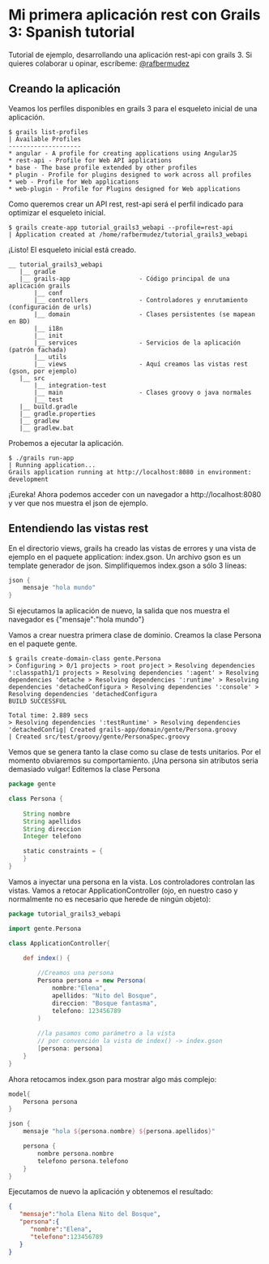 # Mi primera aplicación rest con Grails 3: Spanish tutorial

Tutorial de ejemplo, desarrollando una aplicación rest-api con grails 3. Si quieres colaborar u opinar, escríbeme:  [@rafbermudez](http://twitter.com/rafbermudez)


## Creando la aplicación
Veamos los perfiles disponibles en grails 3 para el esqueleto inicial de una aplicación.

```
$ grails list-profiles
| Available Profiles
--------------------
* angular - A profile for creating applications using AngularJS
* rest-api - Profile for Web API applications
* base - The base profile extended by other profiles
* plugin - Profile for plugins designed to work across all profiles
* web - Profile for Web applications
* web-plugin - Profile for Plugins designed for Web applications
```
Como queremos crear un API rest, rest-api será el perfil indicado para optimizar el esqueleto inicial.
```
$ grails create-app tutorial_grails3_webapi --profile=rest-api
| Application created at /home/rafbermudez/tutorial_grails3_webapi
```
¡Listo! El esqueleto inicial está creado. 
```
__ tutorial_grails3_webapi
   |__ gradle
   |__ grails-app                   - Código principal de una aplicación grails
       |__ conf                     
       |__ controllers              - Controladores y enrutamiento (configuración de urls)
       |__ domain                   - Clases persistentes (se mapean en BD)
       |__ i18n
       |__ init
       |__ services                 - Servicios de la aplicación (patrón fachada)
       |__ utils
       |__ views                    - Aquí creamos las vistas rest (gson, por ejemplo) 
   |__ src
       |__ integration-test
       |__ main                     - Clases groovy o java normales
       |__ test
   |__ build.gradle
   |__ gradle.properties
   |__ gradlew
   |__ gradlew.bat
```
Probemos a ejecutar la aplicación.
```
$ ./grails run-app
| Running application...
Grails application running at http://localhost:8080 in environment: development
```
¡Eureka! Ahora podemos acceder con un navegador a http://localhost:8080 y ver que nos muestra el json de ejemplo.

## Entendiendo las vistas rest

En el directorio views, grails ha creado las vistas de errores y una vista de ejemplo en el paquete application: index.gson. Un archivo gson es un template generador de json. Simplifiquemos index.gson a sólo 3 líneas:
```groovy
json {
    mensaje "hola mundo"
}
```
Si ejecutamos la aplicación de nuevo, la salida que nos muestra el navegador es {"mensaje":"hola mundo"}

Vamos a crear nuestra primera clase de dominio. Creamos la clase Persona en el paquete gente. 
```
$ grails create-domain-class gente.Persona
> Configuring > 0/1 projects > root project > Resolving dependencies ':classpath1/1 projects > Resolving dependencies ':agent' > Resolving dependencies 'detache > Resolving dependencies ':runtime' > Resolving dependencies 'detachedConfigura > Resolving dependencies ':console' > Resolving dependencies 'detachedConfigura
BUILD SUCCESSFUL

Total time: 2.889 secs
> Resolving dependencies ':testRuntime' > Resolving dependencies 'detachedConfig| Created grails-app/domain/gente/Persona.groovy
| Created src/test/groovy/gente/PersonaSpec.groovy
```
Vemos que se genera tanto la clase como su clase de tests unitarios. Por el momento obviaremos su comportamiento. ¡Una persona sin atributos seria demasiado vulgar! Editemos la clase Persona

```groovy
package gente

class Persona {
    
    String nombre
    String apellidos
    String direccion
    Integer telefono

    static constraints = {
    }
}
```

Vamos a inyectar una persona en la vista. Los controladores controlan las vistas. Vamos a retocar ApplicationController (ojo, en nuestro caso y normalmente no es necesario que herede de ningún objeto):
```groovy
package tutorial_grails3_webapi

import gente.Persona

class ApplicationController{

    def index() {
        
        //Creamos una persona
        Persona persona = new Persona(
            nombre:"Elena",
            apellidos: "Nito del Bosque",
            direccion: "Bosque fantasma",
            telefono: 123456789
        )
        
        //la pasamos como parámetro a la vista
        // por convención la vista de index() -> index.gson
        [persona: persona]
    }
}
```
Ahora retocamos index.gson para mostrar algo más complejo:
```groovy
model{
    Persona persona
}

json {
    mensaje "hola ${persona.nombre} ${persona.apellidos}"

    persona {
        nombre persona.nombre
        telefono persona.telefono
    }    
}
```
Ejecutamos de nuevo la aplicación y obtenemos el resultado:
```json
{  
   "mensaje":"hola Elena Nito del Bosque",
   "persona":{  
      "nombre":"Elena",
      "telefono":123456789
   }
}
```
